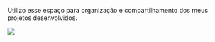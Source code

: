 Utilizo esse espaço para organização e compartilhamento dos meus projetos desenvolvidos.



![](https://media1.tenor.com/m/npix834VkA4AAAAd/scratch-dog.gif) 
